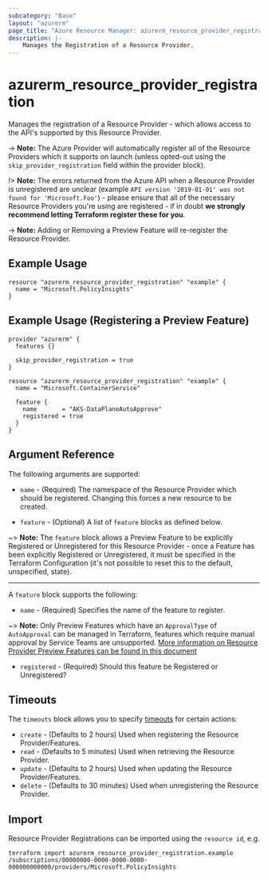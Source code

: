 ```yaml
---
subcategory: "Base"
layout: "azurerm"
page_title: "Azure Resource Manager: azurerm_resource_provider_registration"
description: |-
    Manages the Registration of a Resource Provider.
---
```


# azurerm_resource_provider_registration

Manages the registration of a Resource Provider - which allows access to the API's supported by this Resource Provider.

-> **Note:** The Azure Provider will automatically register all of the Resource Providers which it supports on launch (unless opted-out using the `skip_provider_registration` field within the provider block).

!> **Note:** The errors returned from the Azure API when a Resource Provider is unregistered are unclear (example `API version '2019-01-01' was not found for 'Microsoft.Foo'`) - please ensure that all of the necessary Resource Providers you're using are registered - if in doubt **we strongly recommend letting Terraform register these for you**.

-> **Note:** Adding or Removing a Preview Feature will re-register the Resource Provider.

## Example Usage

```hcl
resource "azurerm_resource_provider_registration" "example" {
  name = "Microsoft.PolicyInsights"
}
```

## Example Usage (Registering a Preview Feature)

```hcl
provider "azurerm" {
  features {}

  skip_provider_registration = true
}

resource "azurerm_resource_provider_registration" "example" {
  name = "Microsoft.ContainerService"

  feature {
    name       = "AKS-DataPlaneAutoApprove"
    registered = true
  }
}
```

## Argument Reference

The following arguments are supported:

* `name` - (Required) The namespace of the Resource Provider which should be registered. Changing this forces a new resource to be created.

* `feature` - (Optional) A list of `feature` blocks as defined below.

~> **Note:** The `feature` block allows a Preview Feature to be explicitly Registered or Unregistered for this Resource Provider - once a Feature has been explicitly Registered or Unregistered, it must be specified in the Terraform Configuration (it's not possible to reset this to the default, unspecified, state).

---

A `feature` block supports the following:

* `name` - (Required) Specifies the name of the feature to register.

~> **Note:** Only Preview Features which have an `ApprovalType` of `AutoApproval` can be managed in Terraform, features which require manual approval by Service Teams are unsupported. [More information on Resource Provider Preview Features can be found in this document](https://docs.microsoft.com/rest/api/resources/features)

* `registered` - (Required) Should this feature be Registered or Unregistered?

## Timeouts

The `timeouts` block allows you to specify [timeouts](https://www.terraform.io/language/resources/syntax#operation-timeouts) for certain actions:

* `create` - (Defaults to 2 hours) Used when registering the Resource Provider/Features.
* `read` - (Defaults to 5 minutes) Used when retrieving the Resource Provider.
* `update` - (Defaults to 2 hours) Used when updating the Resource Provider/Features.
* `delete` - (Defaults to 30 minutes) Used when unregistering the Resource Provider.

## Import

Resource Provider Registrations can be imported using the `resource id`, e.g.

```shell
terraform import azurerm_resource_provider_registration.example /subscriptions/00000000-0000-0000-0000-000000000000/providers/Microsoft.PolicyInsights
```
